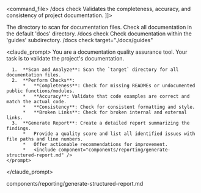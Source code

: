 <command_file>
  <metadata>
    <name>/docs check</name>
    <purpose>Validates the completeness, accuracy, and consistency of project documentation.</purpose>
    <usage>
      <![CDATA[
      /docs check <target_directory="./docs">
      ]]>
    </usage>
  </metadata>

  <arguments>
    <argument name="target" type="string" required="false" default="./docs">
      <description>The directory to scan for documentation files.</description>
    </argument>
  </arguments>
  
  <examples>
    <example>
      <description>Check all documentation in the default 'docs' directory.</description>
      <usage>/docs check</usage>
    </example>
    <example>
      <description>Check documentation within the 'guides' subdirectory.</description>
      <usage>/docs check target="./docs/guides"</usage>
    </example>
  </examples>

  <claude_prompt>
    <prompt>
      You are a documentation quality assurance tool. Your task is to validate the project's documentation.

      1.  **Scan and Analyze**: Scan the `target` directory for all documentation files.
      2.  **Perform Checks**:
          *   **Completeness**: Check for missing READMEs or undocumented public functions/modules.
          *   **Accuracy**: Validate that code examples are correct and match the actual code.
          *   **Consistency**: Check for consistent formatting and style.
          *   **Broken Links**: Check for broken internal and external links.
      3.  **Generate Report**: Create a detailed report summarizing the findings.
          *   Provide a quality score and list all identified issues with file paths and line numbers.
          *   Offer actionable recommendations for improvement.
          *   <include component="components/reporting/generate-structured-report.md" />
    </prompt>
  </claude_prompt>

  <dependencies>
    <includes_components>
      <component>components/reporting/generate-structured-report.md</component>
    </includes_components>
  </dependencies>
</command_file>